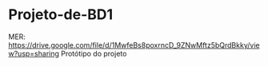 # Projeto-de-BD1
MER: https://drive.google.com/file/d/1MwfeBs8poxrncD_9ZNwMftz5bQrdBkky/view?usp=sharing
Protótipo do projeto
